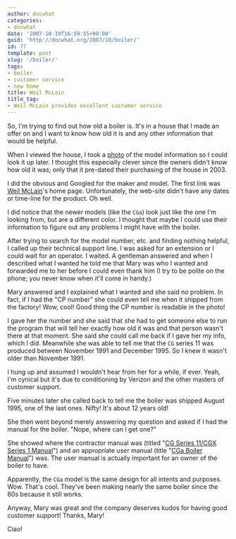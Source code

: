 ```yaml
---
author: docwhat
categories:
- docwhat
date: '2007-10-19T16:59:55+00:00'
guid: 'http://docwhat.org/2007/10/boiler/'
id: 77
template: post
slug: '/boiler/'
tags:
- boiler
- customer service
- new home
title: Weil McLain
title_tag:
- Weil McLain provides excellent customer service
---
```


So, I'm trying to find out how old a boiler is. It's in a house that I
made an offer on and I want to know how old it is and any other
information that would be helpful.

When I viewed the house, I took a
[photo](https://flickr.com/photos/10036658@N06/1572753354/in/set-72157602423731857/)
of the model information so I could look it up later. I thought this
especially clever since the owners didn't know how old it was; only that
it pre-dated their purchasing of the house in 2003.

I did the obvious and Googled for the maker and model. The first link
was [Weil McLain](http://www.weil-mclain.com/)'s home page.
Unfortunately, the web-site didn't have any dates or time-line for the
product. Oh well.

I did notice that the newer models (like the `CGa`) look just like the
one I'm looking from, but are a different color. I thought that maybe I
could use their information to figure out any problems I might have with
the boiler.

After trying to search for the model number, etc. and finding nothing
helpful, I called up their technical support line. I was asked for an
extension or I could wait for an operator. I waited. A gentleman
answered and when I described what I wanted he told me that Mary was who
I wanted and forwarded me to her before I could even thank him (I try to
be polite on the phone; you never know when it'll come in handy.)

Mary answered and I explained what I wanted and she said no problem. In
fact, if I had the "CP number" she could even tell me when it shipped
from the factory! Wow, cool! Good thing the CP number is readable in the
photo!

I gave her the number and she said that she had to get someone else to
run the program that will tell her exactly how old it was and that
person wasn't there at that moment. She said she could call me back if I
gave her my info, which I did. Meanwhile she was able to tell me that
the `CG` series 11 was produced between November 1991 and December 1995.
So I knew it wasn't older than November 1991.

I hung up and assumed I wouldn't hear from her for a while, if ever.
Yeah, I'm cynical but it's due to conditioning by Verizon and the other
masters of customer support.

Five minutes later she called back to tell me the boiler was shipped
August 1995, one of the last ones. Nifty! It's about 12 years old!

She then went beyond merely answering my question and asked if I had the
manual for the boiler. "Nope, where can I get one?"

She showed where the contractor manual was (titled "[CG Series 11/CGX
Series 1
Manual](http://www.weil-mclain.com/downloads/obsolete/cg-cgm/cg11cgx1manual.pdf)")
and an appropriate user manual (title "[CGa Boiler
Manual](http://www.weil-mclain.com/downloads/literature/cga/cgaboilermanual.pdf)")
was. The user manual is actually important for an owner of the boiler to
have.

Apparently, the `CGa` model is the same design for all intents and
purposes. Wow. That's cool. They've been making nearly the same boiler
since the 60s because it still works.

Anyway, Mary was great and the company deserves kudos for having good
customer support! Thanks, Mary!

Ciao!

